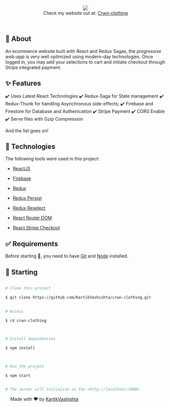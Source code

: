 

  

<div align="center">
<img src="https://i.imgur.com/6s731sj.png"/>
<div align="center"> <text>Check my website out at:</test>
<a href="https://crwn-react-liveapp.herokuapp.com/">Crwn-clothing</a>
</div>
</div>

<p align="center">
&#xa0;
  

<!-- <img alt="Github issues" src="https://img.shields.io/github/issues/{{YOUR_GITHUB_USERNAME}}/crwn-server?color=56BEB8" /> -->

  

<!-- <img alt="Github forks" src="https://img.shields.io/github/forks/{{YOUR_GITHUB_USERNAME}}/crwn-server?color=56BEB8" /> -->

  

<!-- <img alt="Github stars" src="https://img.shields.io/github/stars/{{YOUR_GITHUB_USERNAME}}/crwn-server?color=56BEB8" /> -->

</p>

  

<!-- Status -->

  

<!-- <h4 align="center">

🚧 Crwn Server 🚀 Under construction... 🚧

</h4>

  

<hr> -->


  

## :dart: About ##

An ecommerce website built with React and Redux Sagas, the *progressive web-app* is very well optimized using modern-day technologies. Once logged in, you may add your selections to cart and initiate checkout through Stripe integrated payment.

  

## :sparkles: Features ##

  

:heavy_check_mark: Uses Latest React Technologies
:heavy_check_mark: Redux-Saga for State management
:heavy_check_mark: Redux-Thunk for handling Asynchronous side-effects;
:heavy_check_mark: Firebase and Firestore for Database and Authenication
:heavy_check_mark:  Stripe Payment
:heavy_check_mark:  CORS Enable
:heavy_check_mark:    Serve files with Gzip Compression
 
And the list goes on!
## :rocket: Technologies ##

  

The following tools were used in this project:

-   [ReactJS](https://reactjs.org/)

-   [Firebase](https://firebase.google.com/)

-   [Redux](https://redux.js.org/)

-   [Redux Persist](https://github.com/rt2zz/redux-persist)

-   [Redux Reselect](https://github.com/reduxjs/reselect)

-   [React Router DOM](https://reacttraining.com/react-router/)

-   [React Stripe Checkout](https://github.com/azmenak/react-stripe-checkout)




  

## :white_check_mark: Requirements ##

  

Before starting :checkered_flag:, you need to have [Git](https://git-scm.com) and [Node](https://nodejs.org/en/) installed.

  

## :checkered_flag: Starting ##

  

```bash

# Clone this project

$ git clone https://github.com/KartikVashishta/crwn-clothing.git
  

# Access

$ cd crwn-clothing

  

# Install dependencies

$ npm install

 

# Run the project

$ npm start


# The server will initialize in the <http://localhost:3000>

```

 

  


  
  
&#xa0;
&#xa0;
Made with :heart: by <a  href="https://github.com/KartikVashishta"  target="_blank">KartikVashishta</a>

 


 
